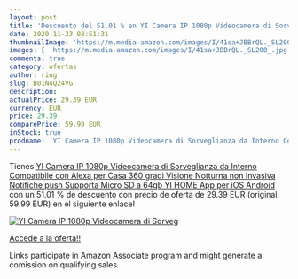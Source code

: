 ```yaml
---
layout: post
title: 'Descuento del 51.01 % en YI Camera IP 1080p Videocamera di Sorveg'
date: 2020-11-23 08:51:31
thumbnailImage: 'https://m.media-amazon.com/images/I/41sa+JBBrQL._SL200_.jpg'
images: [ 'https://m.media-amazon.com/images/I/41sa+JBBrQL._SL200_.jpg' ]
comments: true
category: ofertas
author: ring
slug: B01N4Q24VG
description:
actualPrice: 29.39 EUR
currency: EUR
price: 29.39
comparePrice: 59.99 EUR
inStock: true
prodname: 'YI Camera IP 1080p Videocamera di Sorveglianza da Interno Compatibile con Alexa per Casa  360 gradi  Visione Notturna non Invasiva  Notifiche push Supporta Micro SD a 64gb YI HOME App per iOS Android'
---
```


Tienes [YI Camera IP 1080p Videocamera di Sorveglianza da Interno Compatibile con Alexa per Casa  360 gradi  Visione Notturna non Invasiva  Notifiche push Supporta Micro SD a 64gb YI HOME App per iOS Android](https://www.amazon.it/dp/B01N4Q24VG/?tag=tolees00-21) con un 51.01 % de descuento con precio de oferta de 29.39 EUR (original: 59.99 EUR) en el siguiente enlace!

[![YI Camera IP 1080p Videocamera di Sorveg](https://m.media-amazon.com/images/I/41sa+JBBrQL._SL200_.jpg)](https://www.amazon.it/dp/B01N4Q24VG/?tag=tolees00-21)

[Accede a la oferta!!](https://www.amazon.it/dp/B01N4Q24VG/?tag=tolees00-21)

Links participate in Amazon Associate program and might generate a comission on qualifying sales


